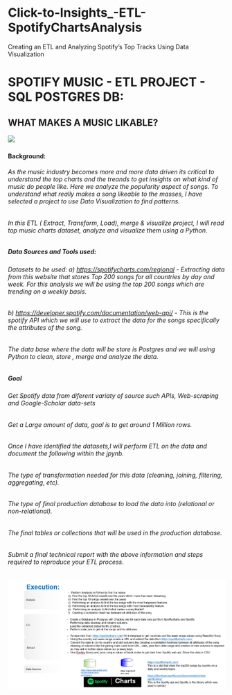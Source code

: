 # Click-to-Insights_-ETL-SpotifyChartsAnalysis
Creating an ETL and Analyzing Spotify’s Top Tracks Using Data Visualization

#  SPOTIFY MUSIC - ETL PROJECT - SQL POSTGRES DB:

## WHAT MAKES A MUSIC LIKABLE?
![](https://developer.spotify.com/assets/branding-guidelines/icon3@2x.png)


#### Background:
###### As the music industry becomes more and more data driven its critical to understand the top charts and the treands to get insights on what kind of music do people like. Here we analyze the popularity aspect of songs. To understand what really makes a song likeable to the masses, I have selected a project to use Data Visualization to find patterns.
###### In this ETL ( Extract, Transform, Load), merge & visualize project, I will read top music charts dataset, analyze and visualize them using a Python.

##### Data Sources and Tools used:
######  Datasets to be used: a) https://spotifycharts.com/regional - Extracting data from this website that stores Top 200 songs for all countries by day and week. For this analysis we will be using the top 200 songs which are trending on a weekly basis.
###### b) https://developer.spotify.com/documentation/web-api/  - This is the spotify API which we will use to extract the data for the songs specifically the attributes of the song.
######  The data base where the data will be store is Postgres and we will using Python to clean, store , merge and analyze the data.

##### Goal
###### Get Spotify data from diferent variaty of source such APIs, Web-scraping and Google-Scholar data-sets
###### Get a Large amount of data, goal is to get around 1 Million rows.
###### Once I have identified the datasets,I will perform ETL on the data and document the following within the jpynb.
###### The type of transformation needed for this data (cleaning, joining, filtering, aggregating, etc).
###### The type of final production database to load the data into (relational or non-relational).
###### The final tables or collections that will be used in the production database.
###### Submit a final technical report with the above information and steps required to reproduce your ETL process.


![Execution.PNG](Execution.PNG)
